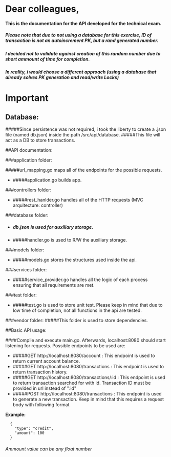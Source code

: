 # Dear colleagues,

#### This is the documentation for the API developed for the technical exam.

##### Please note that due to not using a database for this exercise, ID of transaction is not an autoincrement PK, but a rand generated number.
##### I decided not to validate against creation of this random number due to short ammount of time for completion.
##### In reality, i would choose a different approach (using a database that already solves PK generation and read/write Locks)
# Important 
## Database: 
#####Since persistence was not required, i took the liberty to create a .json file (named db.json) inside the path /src/api/database. 
#####This file will act as a DB to store transactions.

##API documentation:

###application folder:

#####url_mapping.go maps all of the endpoints for the possible requests.
- #####application.go builds app.

###controllers folder:
- #####rest_hanlder.go handles all of the HTTP requests (MVC arquitecture: controller)

###database folder: 
- ##### db.json is used for auxiliary storage.
- #####handler.go is used to R/W the auxiliary storage.

###models folder:
- #####models.go stores the structures used inside the api.

###services folder:
- #####service_provider.go handles all the logic of each process ensuring that all requirements are met.

###test folder:
- #####test.go is used to store unit test. Please keep in mind that due to low time of completion, not all functions in the api are tested.

###vendor folder:
#####This folder is used to store dependencies.

##Basic API usage:

####Compile and execute main.go. Afterwards, localhost:8080 should start listening for requests. Possible endpoints to be used are:

- #####GET http://localhost:8080/account : This endpoint is used to return current account balance.
- #####GET http://localhost:8080/transactions : This endpoint is used to return transaction history.
- #####GET http://localhost:8080/transactions/:id : This endpoint is used to return transaction searched for with id. Transaction ID must be provided in url instead of ":id"
- #####POST http://localhost:8080/transactions : This endpoint is used to generate a new transaction. Keep in mind that this requires a request body with following format

**Example:**

      {
        "type": "credit",
        "amount": 100
      }
  
  ###### Ammount value can be any float number